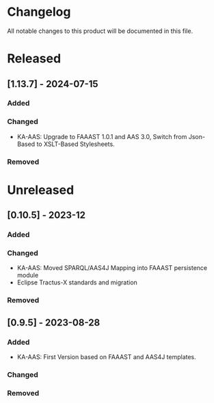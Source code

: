 <!--
 * Copyright (c) 2023,2024 T-Systems International GmbH 
 * Copyright (c) 2023 SAP SE 
 * Copyright (c) 2023,2024 Contributors to the Eclipse Foundation
 *
 * See the NOTICE file(s) distributed with this work for additional
 * information regarding copyright ownership.
 *
 * This program and the accompanying materials are made available under the
 * terms of the Apache License, Version 2.0 which is available at
 * https://www.apache.org/licenses/LICENSE-2.0.
 *
 * Unless required by applicable law or agreed to in writing, software
 * distributed under the License is distributed on an "AS IS" BASIS, WITHOUT
 * WARRANTIES OR CONDITIONS OF ANY KIND, either express or implied. See the
 * License for the specific language governing permissions and limitations
 * under the License.
 *
 * SPDX-License-Identifier: Apache-2.0
-->

# Changelog

All notable changes to this product will be documented in this file.

# Released

## [1.13.7] - 2024-07-15

### Added

### Changed

- KA-AAS: Upgrade to FAAAST 1.0.1 and AAS 3.0, Switch from Json-Based to XSLT-Based Stylesheets.

### Removed

# Unreleased

## [0.10.5] - 2023-12

### Added

### Changed

- KA-AAS: Moved SPARQL/AAS4J Mapping into FAAAST persistence module
- Eclipse Tractus-X standards and migration

### Removed

## [0.9.5] - 2023-08-28

### Added

- KA-AAS: First Version based on FAAAST and AAS4J templates.

### Changed

### Removed
